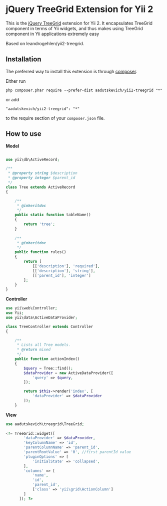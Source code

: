 # jQuery TreeGrid Extension for Yii 2

This is the [jQuery TreeGrid](https://github.com/maxazan/jquery-treegrid) extension for Yii 2. It encapsulates TreeGrid component in terms of Yii widgets,
and thus makes using TreeGrid component in Yii applications extremely easy

Based on leandrogehlen/yii2-treegrid.

## Installation

The preferred way to install this extension is through [composer](http://getcomposer.org/download/).

Either run

```
php composer.phar require --prefer-dist aadutskevich/yii2-treegrid "*"
```

or add

```
"aadutskevich/yii2-treegrid": "*"
```

to the require section of your `composer.json` file.

## How to use

**Model**

```php

use yii\db\ActiveRecord;

/**
 * @property string $description
 * @property integer $parent_id
 */
class Tree extends ActiveRecord 
{

    /**
     * @inheritdoc
     */
    public static function tableName()
    {
        return 'tree';
    }  
    
    /**
     * @inheritdoc
     */
    public function rules()
    {
        return [
            [['description'], 'required'],
            [['description'], 'string'],
            [['parent_id'], 'integer']
        ];
    }
}
```

**Controller**

```php
use yii\web\Controller;
use Yii;
use yii\data\ActiveDataProvider;

class TreeController extends Controller
{

    /**
     * Lists all Tree models.
     * @return mixed
     */
    public function actionIndex()
    {
        $query = Tree::find();
        $dataProvider = new ActiveDataProvider([
            'query' => $query,
        ]);

        return $this->render('index', [
            'dataProvider' => $dataProvider
        ]);
    }
```

**View**

```php
use aadutskevich\treegrid\TreeGrid;
  
<?= TreeGrid::widget([
        'dataProvider' => $dataProvider,
        'keyColumnName' => 'id',
        'parentColumnName' => 'parent_id',
        'parentRootValue' => '0', //first parentId value
        'pluginOptions' => [
            'initialState' => 'collapsed',
        ],
        'columns' => [
            'name',
            'id',
            'parent_id',
            ['class' => 'yii\grid\ActionColumn']
        ]     
      ]); ?>
```